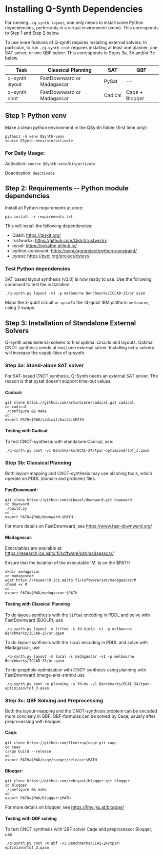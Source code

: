 # Installing Q-Synth Dependencies

For running `./q-synth layout`, one only needs to install some Python
dependencies, preferrably in a virtual environment (venv).
This corresponds to Step 1 and Step 2 below.

To use more features of Q-synth requires installing external solvers.
In particular, to run `./q-synth cnot` requires installing at least
one planner, one SAT solver, or one QBF solver.
This corresponds to Steps 3a, 3b and/or 3c below.

| Task           | Classical Planning         | SAT     | QBF            | 
| ---            | ---                        | ---     | ---            |
| q-synth layout | FastDownward or Madagascar | PySat   | --             |
| q-synth cnot   | FastDownward or Madagascar | Cadical | Caqe + Bloqqer |


## Step 1: Python venv

Make a clean python environment in the QSynth folder (first time only):

    python3 -m venv QSynth-venv
    source QSynth-venv/bin/activate

### For Daily Usage:

Activation: `source QSynth-venv/bin/activate`

Deactivation: `deactivate`

## Step 2: Requirements -- Python module dependencies

Install all Python requirements at once:

    pip install -r requirements.txt

This will install the following dependencies:

- Qiskit: https://qiskit.org/
- rustworkx: https://github.com/Qiskit/rustworkx
- pysat: https://pysathq.github.io/
- python-constraint: https://pypi.org/project/python-constraint/
- pytest: https://pypi.org/project/pytest/ 

### Test Python dependencies

SAT based layout synthesis (v2.0) is now ready to use.
Use the following command to test the installation:

    ./q-synth.py layout -v1 -p melbourne Benchmarks/ICCAD-23/or.qasm

Maps the 3-qubit circuit `or.qasm` to the 14-qubit IBM platform `melbourne`, using 2 swaps.

## Step 3: Installation of Standalone External Solvers

Q-synth uses external solvers to find optimal circuits and layouts.
Optimal CNOT synthesis needs at least one external solver.
Installing extra solvers will increase the capabilities of q-synth.

### Step 3a: Stand-alone SAT solver

For SAT-based CNOT synthesis, Q-Synth needs an external SAT solver.
The reason is that pysat doesn't support time-out values.

#### Cadical:

    git clone https://github.com/arminbiere/cadical.git cadical
    cd cadical
    ./configure && make
    cd ..
    export PATH=$PWD/cadical/build:$PATH

#### Testing with Cadical

To test CNOT-synthesis with standalone Cadical, use:

    ./q-synth.py cnot -v1 Benchmarks/ECAI-24/tpar-optimized/tof_3.qasm

### Step 3b: Classical Planning

Both layout-mapping and CNOT-synthesis may use planning tools,
which operate on PDDL (domain and problem) files.

#### FastDownward:

    git clone https://github.com/aibasel/downward.git downward
    cd downward
    ./build.py
    cd ..
    export PATH=$PWD/downward:$PATH

For more details on FastDownward, see https://www.fast-downward.org/

#### Madagascar:

Executables are available at: https://research.ics.aalto.fi/software/sat/madagascar/

Ensure that the location of the executable 'M' is on the $PATH

    mkdir madagascar
    cd madagascar
    wget https://research.ics.aalto.fi/software/sat/madagascar/M
    chmod +x M
    cd ..
    export PATH=$PWD/madagascar:$PATH

#### Testing with Classical Planning

To do layout-synthesis with the `lifted` encoding in PDDL and solve with FastDownward (BJOLP), use

    ./q-synth.py layout -m lifted -s fd-bjolp -v1 -p melbourne Benchmarks/ICCAD-23/or.qasm

To do layout-synthesis with the `local` encoding in PDDL and solve with Madagascar, use

    ./q-synth.py layout -m local -s madagascar -v1 -p melbourne Benchmarks/ICCAD-23/or.qasm

To do peephole optimization with CNOT synthesis using planning with FastDownward (merge-and-shrink) use

    ./q-synth.py cnot -m planning -s fd-ms -v1 Benchmarks/ECAI-24/tpar-optimized/tof_3.qasm

### Step 3c: QBF Solving and Preprocessing

Both the layout-mapping and the CNOT-synthesis problem can be encoded 
more concisely in QBF. QBF-formulas can be solved by Caqe, usually
after preprocessing with Bloqqer.

#### Caqe:

    git clone https://github.com/ltentrup/caqe.git caqe
    cd caqe
    cargo build --release
    cd ..
    export PATH=$PWD/caqe/target/release:$PATH

#### Bloqqer:

    git clone https://github.com/rebryant/bloqqer.git bloqqer
    cd bloqqer
    ./configure && make
    cd ..
    export PATH=$PWD/bloqqer:$PATH

For more details on bloqqer, see https://fmv.jku.at/bloqqer/

#### Testing with QBF solving

To test CNOT synthesis with QBF solver Caqe and preprocessor Bloqqer, use

    ./q-synth.py cnot -m qbf -v1 Benchmarks/ECAI-24/tpar-optimized/tof_3.qasm
